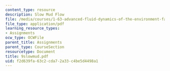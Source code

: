 ```yaml
---
content_type: resource
description: Slow Mud Flow
file: /media/courses/1-63-advanced-fluid-dynamics-of-the-environment-fall-2002/f2d639fa63c2cda72a33c4be5d4498a1_9slowmud.pdf
file_type: application/pdf
learning_resource_types:
- Assignments
ocw_type: OCWFile
parent_title: Assignments
parent_type: CourseSection
resourcetype: Document
title: 9slowmud.pdf
uid: f2d639fa-63c2-cda7-2a33-c4be5d4498a1
---
```

